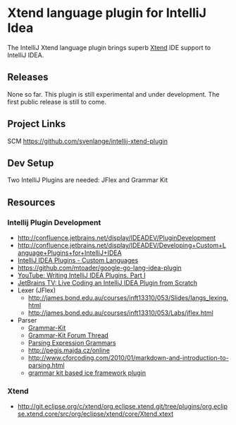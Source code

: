 # Xtend language plugin for IntelliJ Idea

The IntelliJ Xtend language plugin brings superb [Xtend](http://xtend-lang.org) IDE support to IntelliJ IDEA.

## Releases

None so far. This plugin is still experimental and under development. The first public release is still to come.

## Project Links

SCM https://github.com/svenlange/intellij-xtend-plugin

## Dev Setup

Two IntelliJ Plugins are needed: JFlex and Grammar Kit

## Resources

### Intellij Plugin Development

* http://confluence.jetbrains.net/display/IDEADEV/PluginDevelopment
* http://confluence.jetbrains.net/display/IDEADEV/Developing+Custom+Language+Plugins+for+IntelliJ+IDEA
* [IntelliJ IDEA Plugins - Custom Languages](http://plugins.intellij.net/category/index?pr=idea&category_id=48)
* https://github.com/mtoader/google-go-lang-idea-plugin
* [YouTube: Writing IntelliJ IDEA Plugins. Part I](http://www.youtube.com/watch?v=AktCFxC9Bx0)
* [JetBrains TV: Live Coding an IntelliJ IDEA Plugin from Scratch](http://tv.jetbrains.net/videocontent/live-coding-an-intellij-idea-plugin-from-scratch)
* Lexer (JFlex)
  * http://james.bond.edu.au/courses/inft13310/053/Slides/langs_lexing.html
  * http://james.bond.edu.au/courses/inft13310/053/Labs/jflex.html
* Parser
  * [Grammar-Kit](http://plugins.intellij.net/plugin?pr=idea&pluginId=6606&showAllUpdates=true)
  * [Grammar-Kit Forum Thread](http://devnet.jetbrains.net/thread/432304)
  * [Parsing Expression Grammars](http://bford.info/pub/lang/peg)
  * http://pegjs.majda.cz/online
  * http://www.cforcoding.com/2010/01/markdown-and-introduction-to-parsing.html
  * [grammar kit based ice framework plugin](http://code.google.com/p/ice-framework-idea-plugin/)

### Xtend

* http://git.eclipse.org/c/xtend/org.eclipse.xtend.git/tree/plugins/org.eclipse.xtend.core/src/org/eclipse/xtend/core/Xtend.xtext